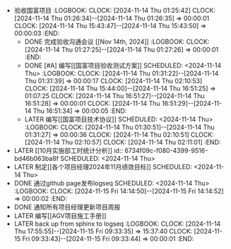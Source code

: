 - 验收国富项目
  :LOGBOOK:
  CLOCK: [2024-11-14 Thu 01:25:42]
  CLOCK: [2024-11-14 Thu 01:26:34]--[2024-11-14 Thu 01:26:35] =>  00:00:01
  CLOCK: [2024-11-14 Thu 15:43:47]--[2024-11-14 Thu 15:43:50] =>  00:00:03
  :END:
	- DONE 完成验收沟通会议 [[Nov 14th, 2024]]
	  :LOGBOOK:
	  CLOCK: [2024-11-14 Thu 01:27:25]--[2024-11-14 Thu 01:27:26] =>  00:00:01
	  :END:
	- DONE [#A] 编写[[国富项目验收测试方案]]
	  SCHEDULED: <2024-11-14 Thu>
	  :LOGBOOK:
	  CLOCK: [2024-11-14 Thu 01:31:22]--[2024-11-14 Thu 01:31:39] =>  00:00:17
	  CLOCK: [2024-11-14 Thu 02:10:53]
	  CLOCK: [2024-11-14 Thu 15:44:00]--[2024-11-14 Thu 16:51:25] =>  01:07:25
	  CLOCK: [2024-11-14 Thu 16:51:27]--[2024-11-14 Thu 16:51:28] =>  00:00:01
	  CLOCK: [2024-11-14 Thu 16:51:29]--[2024-11-14 Thu 16:51:34] =>  00:00:05
	  :END:
	- LATER 编写[[国富项目技术协议]]
	  SCHEDULED: <2024-11-14 Thu>
	  :LOGBOOK:
	  CLOCK: [2024-11-14 Thu 01:30:51]--[2024-11-14 Thu 01:31:27] =>  00:00:36
	  CLOCK: [2024-11-14 Thu 02:10:51]
	  CLOCK: [2024-11-14 Thu 02:10:57]
	  CLOCK: [2024-11-14 Thu 02:11:01]
	  :END:
- LATER [[10月实施部工时统计分析]]
  id:: 6734f09c-f080-4399-9516-bd46b063ba8f
  SCHEDULED: <2024-11-14 Thu>
- LATER 制定[[各个项目经理2024年11月绩效目标]]
  SCHEDULED: <2024-11-14 Thu>
- DONE 通过github page发布logseq
  SCHEDULED: <2024-11-14 Thu>
  :LOGBOOK:
  CLOCK: [2024-11-15 Fri 14:14:50]--[2024-11-15 Fri 14:14:52] =>  00:00:02
  :END:
- DONE 通知所有项目经理更新项目周报
- LATER 编写[[AGV项目施工手册]]
- LATER back up from sphinx to logseq
  :LOGBOOK:
  CLOCK: [2024-11-14 Thu 17:55:55]--[2024-11-15 Fri 09:33:35] =>  15:37:40
  CLOCK: [2024-11-15 Fri 09:33:43]--[2024-11-15 Fri 09:33:44] =>  00:00:01
  :END:
